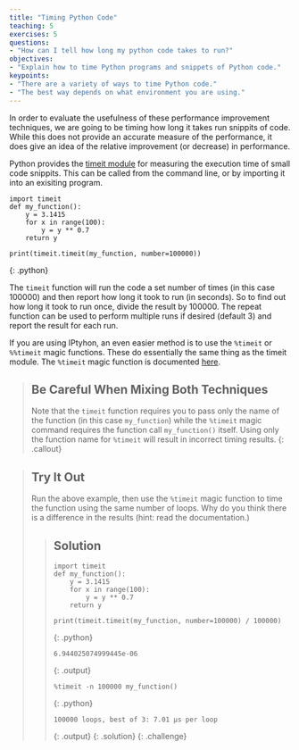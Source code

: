 ```yaml
---
title: "Timing Python Code"
teaching: 5
exercises: 5
questions:
- "How can I tell how long my python code takes to run?"
objectives:
- "Explain how to time Python programs and snippets of Python code."
keypoints:
- "There are a variety of ways to time Python code."
- "The best way depends on what environment you are using."
---
```

In order to evaluate the usefulness of these performance improvement techniques, 
we are going to be timing how long it takes run snippits of code. While this does 
not provide an accurate measure of the performance, it does give an idea of the 
relative improvement (or decrease) in performance.

Python provides the [timeit module](https://docs.python.org/2/library/timeit.html)
for measuring the execution time of small code snippits. This can be called from 
the command line, or by importing it into an exisiting program.

~~~
import timeit
def my_function():
    y = 3.1415
    for x in range(100):
        y = y ** 0.7
    return y

print(timeit.timeit(my_function, number=100000))
~~~
{: .python}

The `timeit` function will run the code a set number of times (in this case 100000) 
and then report how long it took to run (in seconds). So to find out how long it 
took to run once, divide the result by 100000. The repeat function can be used to 
perform multiple runs if desired (default 3) and report the result for each run.

If you are using IPtyhon, an even easier method is to use the `%timeit` or `%%timeit`
magic functions. These do essentially the same thing as the timeit module. The 
`%timeit` magic function is documented [here](http://ipython.readthedocs.org/en/stable/interactive/magics.html?highlight=timeit#magic-timeit).

> ## Be Careful When Mixing Both Techniques
>
> Note that the `timeit` function requires you to pass only the name of the function 
> (in this case `my_function`) while the `%timeit` magic command requires the function 
> call `my_function()` itself. Using only the function name for `%timeit` will result 
> in incorrect timing results.
{: .callout}

> ## Try It Out
>
> Run the above example, then use the `%timeit` magic function to time the function using the same 
> number of loops. Why do you think there is a difference in the results (hint: read the documentation.)
>
> > ## Solution
> > ~~~
> > import timeit
> > def my_function():
> >     y = 3.1415
> >     for x in range(100):
> >         y = y ** 0.7
> >     return y
> > 
> > print(timeit.timeit(my_function, number=100000) / 100000)
> > ~~~
> > {: .python}
> > ~~~
> > 6.944025074999445e-06
> > ~~~
> > {: .output}
> > ~~~
> > %timeit -n 100000 my_function()
> > ~~~
> > {: .python}
> > ~~~
> > 100000 loops, best of 3: 7.01 µs per loop
> > ~~~
> > {: .output}
> {: .solution}
{: .challenge}